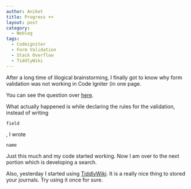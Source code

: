 ```yaml
---
author: Aniket
title: Progress ++
layout: post
category:
  - Weblog
tags:
  - Codeigniter
  - Form Validation
  - Stack Overflow
  - TiddlyWiki
---
```

After a long time of illogical brainstorming, I finally got to know why form validation was not working in Code Igniter (in one page.

You can see the question over [here][1].

What actually happened is while declaring the rules for the validation, instead of writing

    field

, I wrote

    name

Just this much and my code started working. Now I am over to the next portion which is developing a search.

Also, yesterday I started using [TiddlyWiki][2]. It is a really nice thing to stored your journals. Try using it once for sure.

 [1]: http://stackoverflow.com/questions/7006552/form-validation-not-working-in-code-igniter-solved "Question"
 [2]: http://www.tiddlywiki.com/ "TiddlyWiki"
